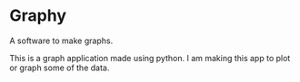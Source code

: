 # Graphy
A software to make graphs.

This is a graph application made using python.
I am making this app to plot or graph some of the data.
